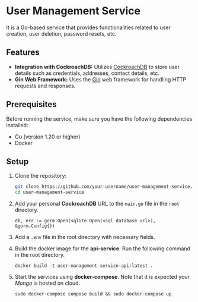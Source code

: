 # User Management Service

It is a Go-based service that provides functionalities related to user creation, user deletion, password resets, etc.

## Features

- **Integration with CockroachDB:** Utilizes [CockroachDB](https://github.com/cockroachdb/cockroach) to store user details such as credentials, addresses, contact details, etc. 
- **Gin Web Framework:** Uses the [Gin](https://github.com/gin-gonic/gin) web framework for handling HTTP requests and responses.

## Prerequisites

Before running the service, make sure you have the following dependencies installed:

- Go (version 1.20 or higher)
- Docker 

## Setup

1. Clone the repository:

   ```bash
   git clone https://github.com/your-username/user-management-service.git
   cd user-management-service

2. Add your personal **CockroachDB** URL to the `main.go` file in the `root` directory.

   ```
   db, err := gorm.Open(sqlite.Open(<sql database url>), &gorm.Config{})
   ```
   
4. Add a `.env` file in the root directory with necessary fields.

5. Build the docker image for the **api-service**. Run the following command in the root directory.

   ```
   docker build -t user-management-service-api:latest .
   ```

6. Start the services using **docker-compose**. Note that it is expected your *Mongo* is hosted on cloud.

   ```
   sudo docker-compose compose build && sudo docker-compose up
   ```